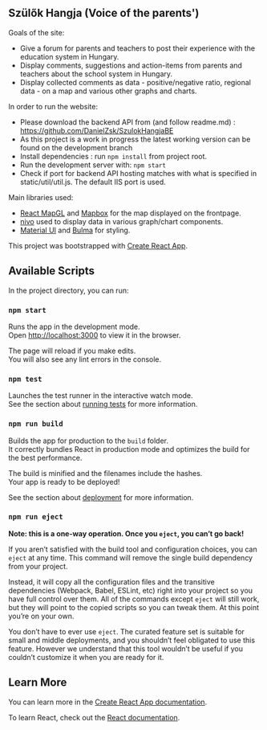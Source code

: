 ## Szülők Hangja (Voice of the parents')


Goals of the site:

- Give a forum for parents and teachers to post their experience with the education system in Hungary.
- Display comments, suggestions and action-items from parents and teachers about the school system in Hungary.
- Display collected comments as data - positive/negative ratio, regional data - on a map and various other graphs and charts.


In order to run the website:

- Please download the backend API from (and follow readme.md) : https://github.com/DanielZsk/SzulokHangjaBE
- As this project is a work in progress the latest working version can be found on the development branch
- Install dependencies : run  `npm install` from project root.
- Run the development server with:  `npm start`
- Check if port for backend API hosting matches with what is specified in static/util/util.js. The default IIS port is used.


Main libraries used:

- [React MapGL](https://uber.github.io/react-map-gl/) and [Mapbox](https://www.mapbox.com/) for the map displayed on the frontpage.
- [nivo](https://nivo.rocks/) used to display data in various graph/chart components.
- [Material UI](https://material-ui.com/) and [Bulma](https://bulma.io/) for styling.



This project was bootstrapped with [Create React App](https://github.com/facebook/create-react-app).

## Available Scripts

In the project directory, you can run:

### `npm start`

Runs the app in the development mode.<br />
Open [http://localhost:3000](http://localhost:3000) to view it in the browser.

The page will reload if you make edits.<br />
You will also see any lint errors in the console.

### `npm test`

Launches the test runner in the interactive watch mode.<br />
See the section about [running tests](https://facebook.github.io/create-react-app/docs/running-tests) for more information.

### `npm run build`

Builds the app for production to the `build` folder.<br />
It correctly bundles React in production mode and optimizes the build for the best performance.

The build is minified and the filenames include the hashes.<br />
Your app is ready to be deployed!

See the section about [deployment](https://facebook.github.io/create-react-app/docs/deployment) for more information.

### `npm run eject`

**Note: this is a one-way operation. Once you `eject`, you can’t go back!**

If you aren’t satisfied with the build tool and configuration choices, you can `eject` at any time. This command will remove the single build dependency from your project.

Instead, it will copy all the configuration files and the transitive dependencies (Webpack, Babel, ESLint, etc) right into your project so you have full control over them. All of the commands except `eject` will still work, but they will point to the copied scripts so you can tweak them. At this point you’re on your own.

You don’t have to ever use `eject`. The curated feature set is suitable for small and middle deployments, and you shouldn’t feel obligated to use this feature. However we understand that this tool wouldn’t be useful if you couldn’t customize it when you are ready for it.

## Learn More

You can learn more in the [Create React App documentation](https://facebook.github.io/create-react-app/docs/getting-started).

To learn React, check out the [React documentation](https://reactjs.org/).
